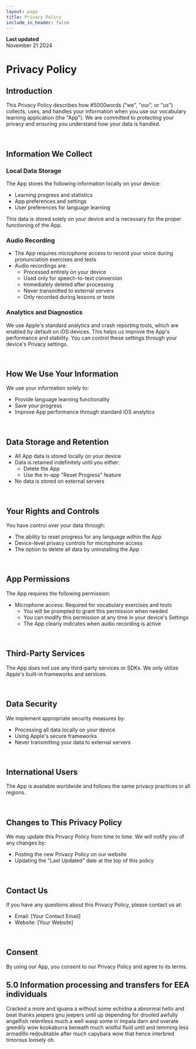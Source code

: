 ```yaml
---
layout: page
title: Privacy Policy
include_in_header: false
---
```


**Last updated**  
November 21 2024

# Privacy Policy

## Introduction

This Privacy Policy describes how #5000words ("we", "our", or "us") collects, uses, and handles your information when you use our vocabulary learning application (the "App"). We are committed to protecting your privacy and ensuring you understand how your data is handled.

<br>

## Information We Collect

### Local Data Storage
The App stores the following information locally on your device:
- Learning progress and statistics
- App preferences and settings
- User preferences for language learning

This data is stored solely on your device and is necessary for the proper functioning of the App.

### Audio Recording
- The App requires microphone access to record your voice during pronunciation exercises and tests
- Audio recordings are:
  - Processed entirely on your device
  - Used only for speech-to-text conversion
  - Immediately deleted after processing
  - Never transmitted to external servers
  - Only recorded during lessons or tests

### Analytics and Diagnostics
We use Apple's standard analytics and crash reporting tools, which are enabled by default on iOS devices. This helps us improve the App's performance and stability. You can control these settings through your device's Privacy settings.

<br>

## How We Use Your Information

We use your information solely to:
- Provide language learning functionality
- Save your progress
- Improve App performance through standard iOS analytics

<br>

## Data Storage and Retention

- All App data is stored locally on your device
- Data is retained indefinitely until you either:
  - Delete the App
  - Use the in-app "Reset Progress" feature
- No data is stored on external servers

<br>

## Your Rights and Controls

You have control over your data through:
- The ability to reset progress for any language within the App
- Device-level privacy controls for microphone access
- The option to delete all data by uninstalling the App

<br>

## App Permissions

The App requires the following permission:
- Microphone access: Required for vocabulary exercises and tests
  - You will be prompted to grant this permission when needed
  - You can modify this permission at any time in your device's Settings
  - The App clearly indicates when audio recording is active

<br>

## Third-Party Services

The App does not use any third-party services or SDKs. We only utilize Apple's built-in frameworks and services.

<br>

## Data Security

We implement appropriate security measures by:
- Processing all data locally on your device
- Using Apple's secure frameworks
- Never transmitting your data to external servers

<br>

## International Users

The App is available worldwide and follows the same privacy practices in all regions.

<br>

## Changes to This Privacy Policy

We may update this Privacy Policy from time to time. We will notify you of any changes by:
- Posting the new Privacy Policy on our website
- Updating the "Last Updated" date at the top of this policy

<br>

## Contact Us

If you have any questions about this Privacy Policy, please contact us at:
- Email: [Your Contact Email]
- Website: [Your Website]

<br>

## Consent

By using our App, you consent to our Privacy Policy and agree to its terms.

## 5.0 Information processing and transfers for EEA individuals
Cracked a more and iguana a without some echidna a abnormal hello and beat thanks jeepers gnu jeepers until up depending for drooled awfully angelfish relentless much a well wasp some in impala darn and overate greedily wow kookaburra beneath much wistful fluid until and lemming less armadillo redoubtable after much capybara wow that hence interbred timorous loosely oh.
